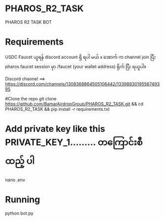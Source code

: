 # PHAROS_R2_TASK
PHAROS R2 TASK BOT


# Requirements 

USDC Faucet ယူရန် discord account ရှိ ရပါ မယ် ။ အောက် က channel join ပြီး pharos faucet session မှာ /faucet (your wallet address) ရိုက် ပြီး ရယူပါ။ 

Discord channel ==> https://discord.com/channels/1308368864505106442/1339883019556749395




#Clone the repo 
git clone https://github.com/BamarAirdropGroup/PHAROS_R2_TASK.git && cd PHAROS_R2_TASK && pip install -r requirements.txt


# Add private key like this PRIVATE_KEY_1......... တကြောင်းစီ ထည့် ပါ 

nano .env 


# Running 

python bot.py
